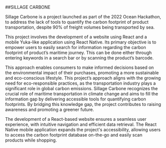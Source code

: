 ##SILLAGE CARBONE

Sillage Carbone is a project launched as part of the 2022 Ocean Hackathon, to address the lack of tools to quantify the carbon footprint of product transportation, despite 90% of freight volumes being transported by sea.

This project involves the development of a website using React and a mobile Yuka-like application using React Native. Its primary objective is to empower users to easily search for information regarding the carbon footprint of product’s maritime journey. This can be done either through entering keywords in a search bar or by scanning the product’s barcode.

This approach enables consumers to make informed decisions based on the environmental impact of their purchases, promoting a more sustainable and eco-conscious lifestyle. This project’s approach aligns with the growing need for eco-responsible practices, as the transportation industry plays a significant role in global carbon emissions. Sillage Carbone recognizes the crucial role of maritime transportation in climate change and aims to fill the information gap by delivering accessible tools for quantifying carbon footprints. By bridging this knowledge gap, the project contributes to raising awareness and promoting a greener future.

The development of a React-based website ensures a seamless user experience, with intuitive navigation and efficient data retrieval. The React Native mobile application expands the project's accessibility, allowing users to access the carbon footprint database on-the-go and easily scan products while shopping.
